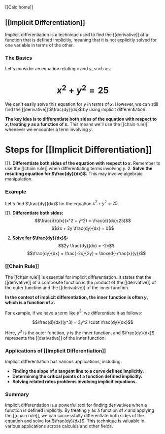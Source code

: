 [[Calc home]]
## [[Implicit Differentiation]] 
Implicit differentiation is a technique used to find the [[derivative]] of a function that is defined implicitly, meaning that it is not explicitly solved for one variable in terms of the other. 

### The Basics

Let's consider an equation relating $x$ and $y$, such as:
# $$x^2 + y^2 = 25$$
We can't easily solve this equation for $y$ in terms of $x$. However, we can still find the [[derivative]] $\frac{dy}{dx}$ by using implicit differentiation.

**The key idea is to differentiate both sides of the equation with respect to $x$, treating $y$ as a function of $x$.** This means we'll use the [[chain rule]] whenever we encounter a term involving $y$.

# Steps for [[Implicit Differentiation]] 
[[1. **Differentiate both sides of the equation with respect to $x$.** Remember to use the [[chain rule]] when differentiating terms involving $y$. 
2. **Solve the resulting equation for $\frac{dy}{dx}$.** This may involve algebraic manipulation.

### Example

Let's find $\frac{dy}{dx}$ for the equation $x^2 + y^2 = 25$.

[[1. **Differentiate both sides:**
   $$\frac{d}{dx}(x^2 + y^2) = \frac{d}{dx}(25)$$
   $$2x + 2y \frac{dy}{dx} = 0$$

2. **Solve for $\frac{dy}{dx}$:**
   $$2y \frac{dy}{dx} = -2x$$
   $$\frac{dy}{dx} = \frac{-2x}{2y} = \boxed{-\frac{x}{y}}$$

### [[Chain Rule]]

The [[chain rule]] is essential for implicit differentiation. It states that the [[derivative]] of a composite function is the product of the [[derivative]] of the outer function and the [[derivative]] of the inner function.

**In the context of implicit differentiation, the inner function is often $y$, which is a function of $x$.** 

For example, if we have a term like $y^3$, we differentiate it as follows:

$$\frac{d}{dx}(y^3) = 3y^2 \cdot \frac{dy}{dx}$$

Here, $y^3$ is the outer function, $y$ is the inner function, and $\frac{dy}{dx}$ represents the [[derivative]] of the inner function.
### Applications of [[Implicit Differentiation]] 
Implicit differentiation has various applications, including:

* **Finding the slope of a tangent line to a curve defined implicitly.**
* **Determining the critical points of a function defined implicitly.**
* **Solving related rates problems involving implicit equations.**

### Summary

Implicit differentiation is a powerful tool for finding derivatives when a function is defined implicitly. By treating $y$ as a function of $x$ and applying the [[chain rule]], we can successfully differentiate both sides of the equation and solve for $\frac{dy}{dx}$. This technique is valuable in various applications across calculus and other fields. 
